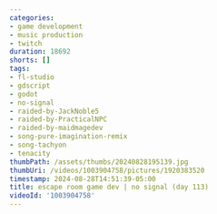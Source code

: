 ```yaml
---
categories:
- game development
- music production
- twitch
duration: 18692
shorts: []
tags:
- fl-studio
- gdscript
- godot
- no-signal
- raided-by-JackNoble5
- raided-by-PracticalNPC
- raided-by-maidmagedev
- song-pure-imagination-remix
- song-tachyon
- tenacity
thumbPath: /assets/thumbs/20240828195139.jpg
thumbUri: /videos/1003904758/pictures/1920383520
timestamp: 2024-08-28T14:51:39-05:00
title: escape room game dev | no signal (day 113)
videoId: '1003904758'
---
```

